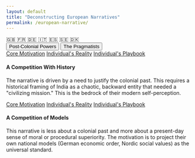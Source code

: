 ```yaml
---
layout: default
title: "Deconstructing European Narratives"
permalink: /european-narrative/
---
```


<div class="flag-container">
  <span title="United Kingdom" role="img" aria-label="United Kingdom Flag">🇬🇧</span>
  <span title="France" role="img" aria-label="France Flag">🇫🇷</span>
  <span title="Germany" role="img" aria-label="Germany Flag">🇩🇪</span>
  <span title="Italy" role="img" aria-label="Italy Flag">🇮🇹</span>
  <span title="Spain" role="img" aria-label="Spain Flag">🇪🇸</span>
  <span title="Sweden" role="img" aria-label="Sweden Flag">🇸🇪</span>
  <span title="Denmark" role="img" aria-label="Denmark Flag">🇩🇰</span>
</div>

<div class="tab-container">
  <div class="tab-buttons">
    <button class="tab-button active" onclick="openTab(event, 'post-colonial')">Post-Colonial Powers</button>
    <button class="tab-button" onclick="openTab(event, 'pragmatists')">The Pragmatists</button>
  </div>

  <div id="post-colonial" class="tab-content" style="display:block;">
    <div class="master-detail-container">
      <div class="master-pane">
        <a href="#pc-strategic" class="master-link active">Core Motivation</a>
        <a href="#pc-reality" class="master-link">Individual's Reality</a>
        <a href="#pc-playbook" class="master-link">Individual's Playbook</a>
      </div>
      <div class="detail-pane">
        <div id="pc-strategic" class="detail-content">
          <h4>A Competition With History</h4>
          <p>The narrative is driven by a need to justify the colonial past. This requires a historical framing of India as a chaotic, backward entity that needed a "civilizing mission." This is the bedrock of their modern self-perception.</p>
        </div>
        <div id="pc-reality" class="detail-content" style="display:none;">
          <h4>The Individual's Reality: The Condescending Gaze</h4>
          <p>The friction for an individual comes from a subtle but persistent sense of being looked down upon, of their civilization's history being treated as irrelevant. This is the direct result of Europe's historical amnesia about India's former global importance.</p>
        </div>
        <div id="pc-playbook" class="detail-content" style="display:none;">
          <h4>The Individual's Playbook</h4>
          <p>Understand that the condescension you may face is not personal; it is a reflection of their need to maintain a flattering version of their own history. Your very existence as a successful, modern Indian challenges that narrative. Your confidence is the counter-narrative.</p>
        </div>
      </div>
    </div>
  </div>

  <div id="pragmatists" class="tab-content">
    <div class="master-detail-container">
      <div class="master-pane">
        <a href="#prag-strategic" class="master-link active">Core Motivation</a>
        <a href="#prag-reality" class="master-link">Individual's Reality</a>
        <a href="#prag-playbook" class="master-link">Individual's Playbook</a>
      </div>
      <div class="detail-pane">
        <div id="prag-strategic" class="detail-content">
          <h4>A Competition of Models</h4>
          <p>This narrative is less about a colonial past and more about a present-day sense of moral or procedural superiority. The motivation is to project their own national models (German economic order, Nordic social values) as the universal standard.</p>
        </div>
        <div id="prag-reality" class="detail-content" style="display:none;">
          <h4>The Individual's Reality: The "Critical" Gaze</h4>
          <p>The friction for an individual comes from a constant, often one-sided, critique. German media will focus relentlessly on India's social problems. Nordic engagement will be almost exclusively focused on a narrow set of "values." Both approaches, while sometimes well-intentioned, create a skewed and negative picture.</p>
        </div>
        <div id="prag-playbook" class="detail-content" style="display:none;">
          <h4>The Individual's Playbook</h4>
          <p>Be prepared for a "values-based" or "problems-based" critique. The response is not defensiveness, but a confident articulation of India's own complex path of development, a story they have likely never heard. Frame your counter-narrative in the language of a fellow democracy solving its own problems in its own way.</p>
        </div>
      </div>
    </div>
  </div>
</div>

<script>
  function openTab(evt, tabName) {
    var i, tabcontent, tabbuttons;
    tabcontent = document.getElementsByClassName("tab-content");
    for (i = 0; i < tabcontent.length; i++) {
      tabcontent[i].style.display = "none";
    }
    tabbuttons = document.getElementsByClassName("tab-button");
    for (i = 0; i < tabbuttons.length; i++) {
      tabbuttons[i].className = tabbuttons[i].className.replace(" active", "");
    }
    const targetTab = document.getElementById(tabName);
    targetTab.style.display = "block";
    evt.currentTarget.className += " active";
    
    initializeMasterDetail(targetTab);
  }

  function initializeMasterDetail(container) {
    const links = container.querySelectorAll('.master-link');
    const contents = container.querySelectorAll('.detail-content');

    links.forEach(link => {
      link.addEventListener('click', function(e) {
        e.preventDefault();
        const targetId = this.getAttribute('href').substring(1);

        links.forEach(l => l.classList.remove('active'));
        this.classList.add('active');

        contents.forEach(content => {
          if (content.id === targetId) {
            content.style.display = 'block';
          } else {
            content.style.display = 'none';
          }
        });
      });
    });
  }

  initializeMasterDetail(document.querySelector('.tab-content[style*="display:block"]'));
</script>
